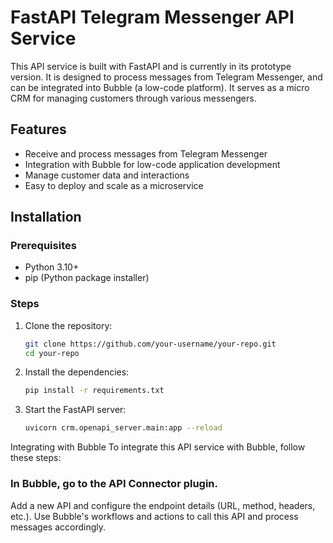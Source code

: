 # FastAPI Telegram Messenger API Service

This API service is built with FastAPI and is currently in its prototype version. It is designed to process messages from Telegram Messenger, and can be integrated into Bubble (a low-code platform). It serves as a micro CRM for managing customers through various messengers.


## Features

- Receive and process messages from Telegram Messenger
- Integration with Bubble for low-code application development
- Manage customer data and interactions
- Easy to deploy and scale as a microservice

## Installation

### Prerequisites

- Python 3.10+
- pip (Python package installer)

### Steps

1. Clone the repository:

   ```bash
   git clone https://github.com/your-username/your-repo.git
   cd your-repo

2. Install the dependencies:

   ```bash
   pip install -r requirements.txt

3. Start the FastAPI server:
   ```bash
   uvicorn crm.openapi_server.main:app --reload

Integrating with Bubble
To integrate this API service with Bubble, follow these steps:


### In Bubble, go to the API Connector plugin.
Add a new API and configure the endpoint details (URL, method, headers, etc.).
Use Bubble's workflows and actions to call this API and process messages accordingly.


